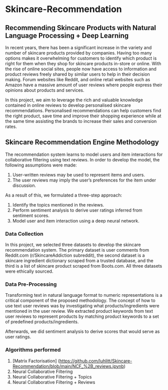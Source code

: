 # Skincare-Recommendation
## Recommending Skincare Products with Natural Language Processing + Deep Learning

In recent years, there has been a significant increase in the variety and number of skincare products provided by companies. Having too many options makes it overwhelming for customers to identify which product is right for them when they shop for skincare products in-store or online. With the rise of online social sites, people now have access to information and product reviews freely shared by similar users to help in their decision making. Forum websites like Reddit, and online retail websites such as Amazon have a massive amount of user reviews where people express their opinions about products and services.

In this project, we aim to leverage the rich and valuable knowledge contained in online reviews to develop personalised skincare recommendations. Personalised recommendations can help customers find the right product, save time and improve their shopping experience while at the same time assisting the brands to increase their sales and conversion rates.

## Skincare Recommendation Engine Methodology
The recommendation system learns to model users and item interactions for collaborative filtering using text reviews. In order to develop the model, the following assumptions were made:
1. User-written reviews may be used to represent items and users.
2. The user reviews may imply the user’s preferences for the item under discussion.

As a result of this, we formulated a three-step approach:
1. Identify the topics mentioned in the reviews.
2. Perform sentiment analysis to derive user ratings inferred from sentiment scores.
3. Model user and item interaction using a deep neural network.

### Data Collection
In this project, we selected three datasets to develop the skincare recommendation system. The primary dataset is user comments from Reddit.com (r/SkincareAddiction subreddit), the second dataset is a skincare ingredient dictionary scraped from a trusted database, and the third is a list of skincare product scraped from Boots.com. All three datasets were ethically sourced.

### Data Pre-Processing
Transforming text in natural language format to numeric representations is a critical component of the proposed methodology.
The concept of how to use text user reviews was by investigating what products/ingredients were mentioned in the user review. We extracted product keywords from text user reviews to represent products by matching product keywords to a set of predefined products/ingredients.

Afterwards, we did sentiment analysis to derive scores that would serve as user ratings. 

### Algorithms performed
1. [Matrix Factorisation] (https://github.com/luhlitt/Skincare-Recommendation/blob/main/NCF_%2B_reviews.ipynb)
1. Neural Collaborative Filtering
1. Neural Collaborative Filtering + Topics
1. Neural Collaborative Filtering + Reviews
